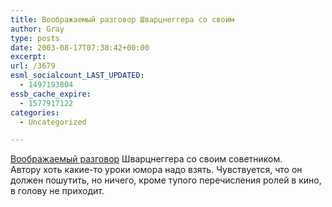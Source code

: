 ```yaml
---
title: Воображаемый разговор Шварцнеггера со своим
author: Gray
type: posts
date: 2003-08-17T07:38:42+00:00
excerpt:
url: /3679
esml_socialcount_LAST_UPDATED:
  - 1497193804
essb_cache_expire:
  - 1577917122
categories:
  - Uncategorized

---
```








<a href="http://inopressa.ru/details.html?id=14083" target="_blank">Воображаемый разговор</a> Шварцнеггера со своим советником.  
Автору хоть какие-то уроки юмора надо взять. Чувствуется, что он должен пошутить, но ничего, кроме тупого перечисления ролей в кино, в голову не приходит.